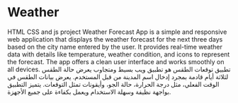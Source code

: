 # Weather
HTML CSS and js project
Weather Forecast App is a simple and responsive web application that displays the weather forecast for the next three days based on the city name entered by the user. It provides real-time weather data with details like temperature, weather condition, and icons to represent the forecast. The app offers a clean user interface and works smoothly on all devices.
تطبيق توقعات الطقس هو تطبيق ويب بسيط ومتجاوب يعرض حالة الطقس لثلاثة أيام قادمة بمجرد إدخال اسم المدينة من قبل المستخدم. يعرض بيانات الطقس في الوقت الفعلي، مثل درجة الحرارة، حالة الجو، وأيقونات تمثل التوقعات. يتميز التطبيق بواجهة نظيفة وسهلة الاستخدام ويعمل بكفاءة على جميع الأجهزة.
